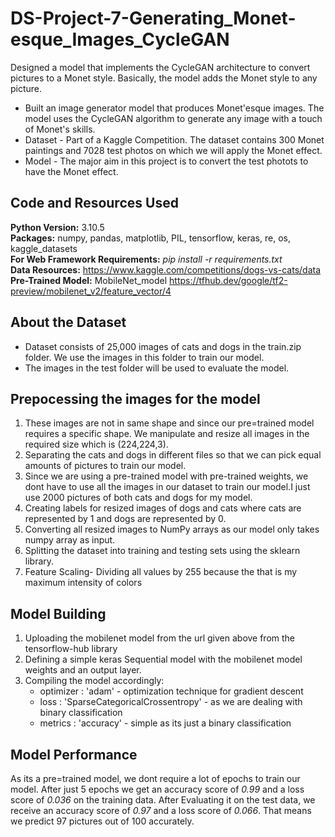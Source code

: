 # DS-Project-7-Generating_Monet-esque_Images_CycleGAN
Designed a model that implements the CycleGAN architecture to convert pictures to a Monet style. Basically, the model adds the Monet style to any picture. 

* Built an image generator model that produces Monet'esque images. The model uses the CycleGAN algorithm to generate any image with a touch of Monet's skills.
* Dataset - Part of a Kaggle Competition. The dataset contains 300 Monet paintings and 7028 test photos on which we will apply the Monet effect.
* Model - The major aim in this project is to convert the test photots to have the Monet effect.  
## Code and Resources Used ##
**Python Version:** 3.10.5 <br />
**Packages:**  numpy, pandas, matplotlib, PIL, tensorflow, keras, re, os, kaggle_datasets <br />
**For Web Framework Requirements:** _pip install -r requirements.txt_ <br />
**Data Resources:** <https://www.kaggle.com/competitions/dogs-vs-cats/data> <br />
**Pre-Trained Model:** MobileNet_model <https://tfhub.dev/google/tf2-preview/mobilenet_v2/feature_vector/4>

## About the Dataset ##
- Dataset consists of 25,000 images of cats and dogs in the train.zip folder. We use the images in this folder to train our model. 
- The images in the test folder will be used to evaluate the model.

## Prepocessing the images for the model ## 
1. These images are not in same shape and since our pre=trained model requires a specific shape. We manipulate and resize all images in the required size which is (224,224,3).
2. Separating the cats and dogs in different files so that we can pick equal amounts of pictures to train our model.
3. Since we are using a pre-trained model with pre-trained weights, we dont have to use all the images in our dataset to train our model.I just use 2000 pictures of both cats and dogs for my model.
4. Creating labels for resized images of dogs and cats where cats are represented by 1 and dogs are represented by 0.
5. Converting all resized images to NumPy arrays as our model only takes numpy array as input.
6. Splitting the dataset into training and testing sets using the sklearn library.
7. Feature Scaling- Dividing all values by 255 because the that is my maximum intensity of colors

## Model Building ##
1. Uploading the mobilenet model from the url given above from the tensorflow-hub library 
2. Defining a simple keras Sequential model with the mobilenet model weights and an output layer.
3. Compiling the model accordingly:
    - optimizer : 'adam' - optimization technique for gradient descent
    - loss : 'SparseCategoricalCrossentropy' - as we are dealing with binary classification
    - metrics : 'accuracy' - simple as its just a binary classification

## Model Performance ##
As its a pre=trained model, we dont require a lot of epochs to train our model. After just 5 epochs we get an accuracy score of *0.99* and a loss score of *0.036* on the training data.
After Evaluating it on the test data, we receive an accuracy score of *0.97* and a loss score of *0.066*. That means we predict 97 pictures out of 100 accurately.
